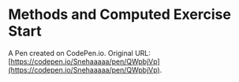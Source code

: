 # Methods and Computed Exercise Start

A Pen created on CodePen.io. Original URL: [https://codepen.io/Snehaaaaa/pen/QWpbjVp](https://codepen.io/Snehaaaaa/pen/QWpbjVp).


